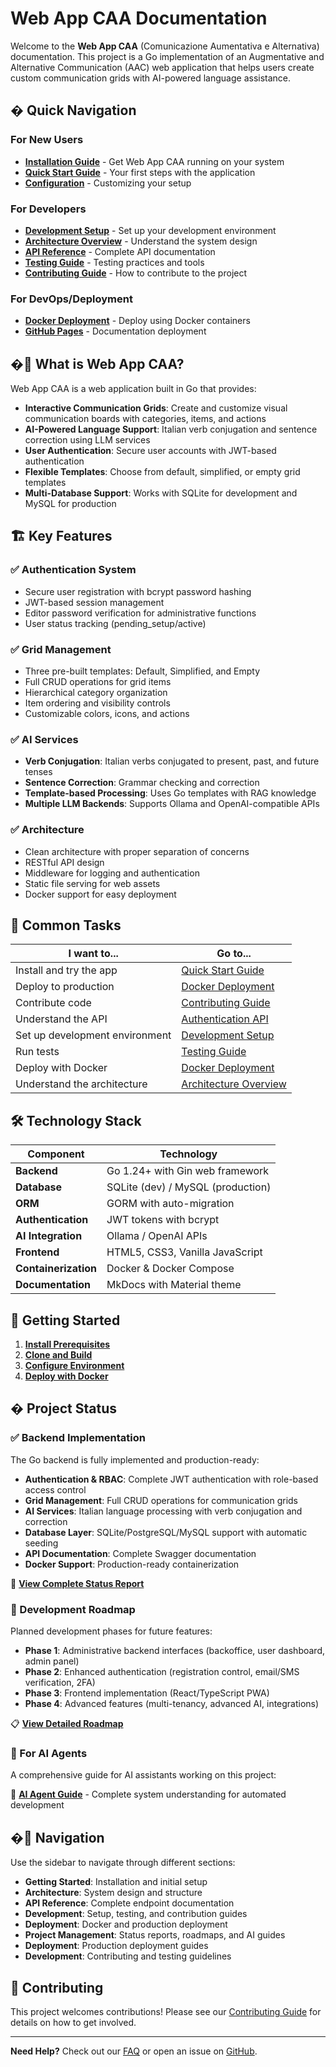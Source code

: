 # Web App CAA Documentation

Welcome to the **Web App CAA** (Comunicazione Aumentativa e Alternativa) documentation. This project is a Go implementation of an Augmentative and Alternative Communication (AAC) web application that helps users create custom communication grids with AI-powered language assistance.

## � Quick Navigation

### For New Users
- **[Installation Guide](getting-started/installation.md)** - Get Web App CAA running on your system
- **[Quick Start Guide](getting-started/quick-start.md)** - Your first steps with the application
- **[Configuration](getting-started/configuration.md)** - Customizing your setup

### For Developers
- **[Development Setup](development/setup.md)** - Set up your development environment
- **[Architecture Overview](architecture/overview.md)** - Understand the system design
- **[API Reference](api/authentication.md)** - Complete API documentation
- **[Testing Guide](development/testing.md)** - Testing practices and tools
- **[Contributing Guide](development/contributing.md)** - How to contribute to the project

### For DevOps/Deployment
- **[Docker Deployment](deployment/docker.md)** - Deploy using Docker containers
- **[GitHub Pages](deployment/github-pages.md)** - Documentation deployment

## �🚀 What is Web App CAA?

Web App CAA is a web application built in Go that provides:

- **Interactive Communication Grids**: Create and customize visual communication boards with categories, items, and actions
- **AI-Powered Language Support**: Italian verb conjugation and sentence correction using LLM services
- **User Authentication**: Secure user accounts with JWT-based authentication
- **Flexible Templates**: Choose from default, simplified, or empty grid templates
- **Multi-Database Support**: Works with SQLite for development and MySQL for production

## 🏗️ Key Features

### ✅ **Authentication System**
- Secure user registration with bcrypt password hashing
- JWT-based session management
- Editor password verification for administrative functions
- User status tracking (pending_setup/active)

### ✅ **Grid Management**
- Three pre-built templates: Default, Simplified, and Empty
- Full CRUD operations for grid items
- Hierarchical category organization
- Item ordering and visibility controls
- Customizable colors, icons, and actions

### ✅ **AI Services**
- **Verb Conjugation**: Italian verbs conjugated to present, past, and future tenses
- **Sentence Correction**: Grammar checking and correction
- **Template-based Processing**: Uses Go templates with RAG knowledge
- **Multiple LLM Backends**: Supports Ollama and OpenAI-compatible APIs

### ✅ **Architecture**
- Clean architecture with proper separation of concerns
- RESTful API design
- Middleware for logging and authentication
- Static file serving for web assets
- Docker support for easy deployment

## 🎯 Common Tasks

| I want to... | Go to... |
|--------------|----------|
| Install and try the app | [Quick Start Guide](getting-started/quick-start.md) |
| Deploy to production | [Docker Deployment](deployment/docker.md) |
| Contribute code | [Contributing Guide](development/contributing.md) |
| Understand the API | [Authentication API](api/authentication.md) |
| Set up development environment | [Development Setup](development/setup.md) |
| Run tests | [Testing Guide](development/testing.md) |
| Deploy with Docker | [Docker Deployment](deployment/docker.md) |
| Understand the architecture | [Architecture Overview](architecture/overview.md) |

## 🛠️ Technology Stack

| Component | Technology |
|-----------|------------|
| **Backend** | Go 1.24+ with Gin web framework |
| **Database** | SQLite (dev) / MySQL (production) |
| **ORM** | GORM with auto-migration |
| **Authentication** | JWT tokens with bcrypt |
| **AI Integration** | Ollama / OpenAI APIs |
| **Frontend** | HTML5, CSS3, Vanilla JavaScript |
| **Containerization** | Docker & Docker Compose |
| **Documentation** | MkDocs with Material theme |

## 🎯 Getting Started

1. **[Install Prerequisites](getting-started/installation.md)**
2. **[Clone and Build](getting-started/quick-start.md)**
3. **[Configure Environment](getting-started/configuration.md)**
4. **[Deploy with Docker](deployment/docker.md)**

## � Project Status

### ✅ Backend Implementation
The Go backend is fully implemented and production-ready:
- **Authentication & RBAC**: Complete JWT authentication with role-based access control
- **Grid Management**: Full CRUD operations for communication grids
- **AI Services**: Italian language processing with verb conjugation and correction
- **Database Layer**: SQLite/PostgreSQL/MySQL support with automatic seeding
- **API Documentation**: Complete Swagger documentation
- **Docker Support**: Production-ready containerization

📄 **[View Complete Status Report](status.md)**

### 🚀 Development Roadmap
Planned development phases for future features:
- **Phase 1**: Administrative backend interfaces (backoffice, user dashboard, admin panel)
- **Phase 2**: Enhanced authentication (registration control, email/SMS verification, 2FA)
- **Phase 3**: Frontend implementation (React/TypeScript PWA)
- **Phase 4**: Advanced features (multi-tenancy, advanced AI, integrations)

📋 **[View Detailed Roadmap](roadmap.md)**

### 🤖 For AI Agents
A comprehensive guide for AI assistants working on this project:

🔧 **[AI Agent Guide](ai-agent-guide.md)** - Complete system understanding for automated development

## �📖 Navigation

Use the sidebar to navigate through different sections:

- **Getting Started**: Installation and initial setup
- **Architecture**: System design and structure  
- **API Reference**: Complete endpoint documentation
- **Development**: Setup, testing, and contribution guides
- **Deployment**: Docker and production deployment
- **Project Management**: Status reports, roadmaps, and AI guides
- **Deployment**: Production deployment guides
- **Development**: Contributing and testing guidelines

## 🤝 Contributing

This project welcomes contributions! Please see our [Contributing Guide](development/contributing.md) for details on how to get involved.

---

**Need Help?** Check out our [FAQ](getting-started/installation.md#troubleshooting) or open an issue on [GitHub](https://github.com/dnviti/web-app-CAA/issues).
